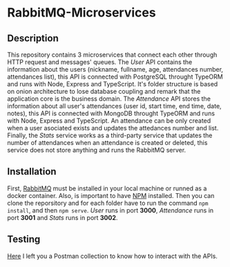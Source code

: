 # RabbitMQ-Microservices
## Description
This repository contains 3 microservices that connect each other through HTTP request and messages' queues. The *User* API contains the information about the users (nickname, fullname, age, attendances number, attendances list), this API is connected with PostgreSQL throught TypeORM and runs with Node, Express and TypeScript. It's folder structure is based on onion architecture to lose database coupling and remark that the application core is the business domain. The *Attendance* API stores the information about all user's attendances (user id, start time, end time, date, notes), this API is connected with MongoDB throught TypeORM and runs with Node, Express and TypeScript. An attendance can be only created when a user asociated exists and updates the attedances number and list. Finally, the *Stats* service works as a third-party service that updates the number of attendances when an attendance is created or deleted, this service does not store anything and runs the RabbitMQ server.
## Installation
First, [RabbitMQ](https://www.rabbitmq.com/download.html) must be installed in your local machine or runned as a docker container. Also, is important to have [NPM](https://docs.npmjs.com/downloading-and-installing-node-js-and-npm) installed. Then you can clone the reporsitory and for each folder have to run the command `npm install`, and then `npm serve`. *User* runs in port **3000**, *Attendance* runs in port **3001** and *Stats* runs in port **3002**.
## Testing
[Here](https://www.getpostman.com/collections/c92e479b6889bc992a22) I left you a Postman collection to know how to interact with the APIs.
